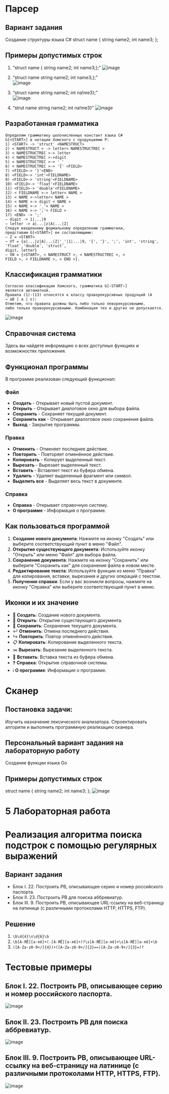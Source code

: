 # Парсер

## Вариант задания

Создание структуры языка C#
struct name {
  string name2;
  int name3;
};

## Примеры допустимых строк

1)	“struct name {  string name2;  int name3;};”
![image](https://github.com/user-attachments/assets/c6b84fd0-a8fa-47c3-b80c-e23bf96f2d92)


2)	“struct name  string name2;  int name3;};”   
![image](https://github.com/user-attachments/assets/2204dd8d-a39a-4c67-8516-6709e6f444f8)


3)	“struct name  string name2;  int na!me3};”  
![image](https://github.com/user-attachments/assets/7bebcb50-ae09-4a58-8582-20501acaa848)


4)	“strut name  string name2;  int na!me3}” 
![image](https://github.com/user-attachments/assets/c3a121e6-bad1-4d21-a294-cf25e851c3c7)



## Разработанная грамматика

```
Определим грамматику целочисленных констант языка C#
G[<START>] в нотации Хомского с продукциями P:
1) <START> -> 'struct' <NAMESTRUCT>
2) < NAMESTRUCT > -> letter< NAMESTRUCTREC >
3) < NAMESTRUCTREC >-> letter
4) < NAMESTRUCTREC >->digit
5) < NAMESTRUCTREC >-> '_'
6) < NAMESTRUCTREC >-> '{' <FIELD>
7) <FIELD>-> '}'<END>
8) <FIELD>-> 'int'<FIELDNAME>
9) <FIELD>-> 'string'<FIELDNAME>
10) <FIELD>-> 'float'<FIELDNAME>
11) <FIELD>-> 'double'<FIELDNAME>
12) < FIELDNAME >-> letter< NAME >
13) < NAME >->letter< NAME >
14) < NAME >-> digit < NAME >
15) < NAME >-> '_'< NAME >
16) < NAME >-> ';'< FIELD >
17) <END> -> ';'
‒ digit -> 1|...|0
‒ letter -> a|...|z|A|...|Z|
Следуя введенному формальному определению грамматики,
представим G[<START>] ее составляющими:
‒ Z = <START>
‒ VT = {a|...|z|A|...|Z|'_'|1|...|9, '{', '}', ';', 'int', 'string', 'float','double', 'struct',
digit, letter}
‒ VN = {<START>, < NAMESTRUCT >, < NAMESTRUCTREC >, <
FIELD >, < FIELDNAME >, < END >}.
```
## Классификация грамматики

```
Согласно классификации Хомского, грамматика G[‹START›]
является автоматной.
Правила (1)-(13) относятся к классу праворекурсивных продукций (A
→ aB | a | ε):
Отметим, что правила должны быть либо только леворекурсивными,
либо только праворекурсивными. Комбинация тех и других не допускается.
```
![image](https://github.com/user-attachments/assets/68fabd5a-9a04-4d03-8534-26d7967437a3)



## Справочная система

Здесь вы найдете информацию о всех доступных функциях и возможностях приложения.

## Функционал программы

В программе реализован следующий функционал:

### Файл
- **Создать** - Открывает новый пустой документ.
- **Открыть** - Открывает диалоговое окно для выбора файла.
- **Сохранить** - Сохраняет текущий документ.
- **Сохранить как** - Открывает диалоговое окно сохранения файла.
- **Выход** - Закрытие программы.

### Правка
- **Отменить** - Отменяет последнее действие.
- **Повторить** - Повторяет отменённое действие.
- **Копировать** - Копирует выделенный текст.
- **Вырезать** - Вырезает выделенный текст.
- **Вставить** - Вставляет текст из буфера обмена.
- **Удалить** - Удаляет выделенный фрагмент или символ.
- **Выделить все** - Выделяет весь текст в документе.

### Справка
- **Справка** - Открывает справочную систему.
- **О программе** - Информация о программе.

## Как пользоваться программой

1. **Создание нового документа**: Нажмите на иконку "Создать" или выберите соответствующий пункт в меню "Файл".
2. **Открытие существующего документа**: Используйте иконку "Открыть" или меню "Файл" для выбора файла.
3. **Сохранение документа**: Нажмите на иконку "Сохранить" или выберите "Сохранить как" для сохранения файла в новом месте.
4. **Редактирование текста**: Используйте функции из меню "Правка" для копирования, вставки, вырезания и других операций с текстом.
5. **Получение справки**: Если у вас возникли вопросы, нажмите на иконку "Справка" или выберите соответствующий пункт в меню.

## Иконки и их значение

- 📄 **Создать**: Создание нового документа.
- 📂 **Открыть**: Открытие существующего документа.
- 💾 **Сохранить**: Сохранение текущего документа.
- ↩️ **Отменить**: Отмена последнего действия.
- ↪️ **Повторить**: Повтор отменённого действия.
- 📋 **Копировать**: Копирование выделенного текста.
- ✂️ **Вырезать**: Вырезание выделенного текста.
- 📎 **Вставить**: Вставка текста из буфера обмена.
- ❓ **Справка**: Открытие справочной системы.
- ℹ️ **О программе**: Информация о программе.

# Сканер
## Постановка задачи:
Изучить назначение лексического анализатора. Спроектировать алгоритм и выполнить программную реализацию сканера.

## Персональный вариант задания на лабораторную работу
Создание функции языка Go

## Примеры допустимых строк
struct name {
  string name2;
  int name3;
};
![image](https://github.com/user-attachments/assets/5a3378d4-3ab4-4a13-ac00-25d333eb8cad)
# 5 Лабораторная работа

# Реализация алгоритма поиска подстрок с помощью регулярных выражений

## Вариант задания

- Блок I. 22. Построить РВ, описывающее серию и номер российского паспорта.
- Блок II. 23. Построить РВ для поиска аббревиатур.
- Блок III. 9. Построить РВ, описывающее URL-ссылку на веб-страницу на латинице (с различными протоколами HTTP, HTTPS, FTP).


## Решение
1. ```\b\d{4}\s\d{6}\b```
2. ```\b[А-ЯЁ][а-яё]+(-[А-ЯЁ][а-яё]+)?\s[А-ЯЁ][а-яё]+\s[А-ЯЁ][а-яё]+\b```
3. ```([A-Za-z0-9+/]{4})+([A-Za-z0-9+/]{2}==|[A-Za-z0-9+/]{3}=)?```


# Тестовые примеры
## Блок I. 22. Построить РВ, описывающее серию и номер российского паспорта.
![image](https://github.com/user-attachments/assets/f62e8c61-405e-46fe-ada2-3673b86eec0b)
## Блок II. 23. Построить РВ для поиска аббревиатур.
![image](https://github.com/user-attachments/assets/3d5b6240-519f-42bd-a18f-4269d2bf4bcd)
## Блок III. 9. Построить РВ, описывающее URL-ссылку на веб-страницу на латинице (с различными протоколами HTTP, HTTPS, FTP).
![image](https://github.com/user-attachments/assets/e4942e20-33c0-47de-ba50-9e3fff6008c6)

